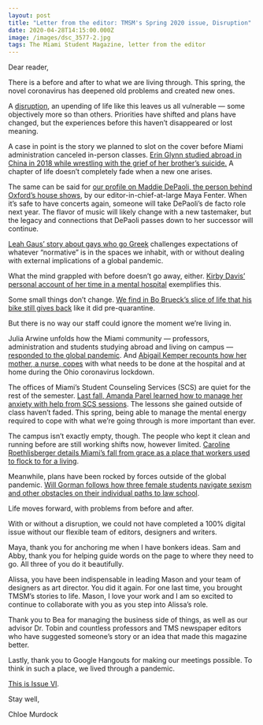 ```yaml
---
layout: post
title: "Letter from the editor: TMSM's Spring 2020 issue, Disruption"
date: 2020-04-28T14:15:00.000Z
image: /images/dsc_3577-2.jpg
tags: The Miami Student Magazine, letter from the editor
---
```

Dear reader,

There is a before and after to what we are living through. This spring, the novel coronavirus has deepened old problems and created new ones.

A [disruption](http://magazine.miamistudent.net/), an upending of life like this leaves us all vulnerable — some objectively more so than others. Priorities have shifted and plans have changed, but the experiences before this haven’t disappeared or lost meaning.

A case in point is the story we planned to slot on the cover before Miami administration canceled in-person classes. [Erin Glynn studied abroad in China in 2018 while wrestling with the grief of her brother’s suicide.](http://magazine.miamistudent.net/to-love-and-to-suffer/) A chapter of life doesn’t completely fade when a new one arises.

The same can be said for [our profile on Maddie DePaoli, the person behind Oxford’s house shows](http://magazine.miamistudent.net/a-little-night-music/), by our editor-in-chief-at-large Maya Fenter. When it’s safe to have concerts again, someone will take DePaoli’s de facto role next year. The flavor of music will likely change with a new tastemaker, but the legacy and connections that DePaoli passes down to her successor will continue.

[Leah Gaus’ story about gays who go Greek](http://magazine.miamistudent.net/rushing-in-and-coming-out/) challenges expectations of whatever “normative” is in the spaces we inhabit, with or without dealing with external implications of a global pandemic.

What the mind grappled with before doesn’t go away, either. [Kirby Davis’ personal account of her time in a mental hospital](http://magazine.miamistudent.net/i-didnt-get-a-lobotomy-but-depression-still-sucks/) exemplifies this.

Some small things don’t change. [We find in Bo Brueck’s slice of life that his bike still gives back](http://magazine.miamistudent.net/what-a-ride/) like it did pre-quarantine.

But there is no way our staff could ignore the moment we’re living in.

Julia Arwine unfolds how the Miami community — professors, administration and students studying abroad and living on campus — [responded to the global pandemic](http://magazine.miamistudent.net/disruption/). And [Abigail Kemper recounts how her mother, a nurse, copes](http://magazine.miamistudent.net/boiling-over/) with what needs to be done at the hospital and at home during the Ohio coronavirus lockdown.

The offices of Miami’s Student Counseling Services (SCS) are quiet for the rest of the semester. [Last fall, Amanda Parel learned how to manage her anxiety with help from SCS sessions](http://magazine.miamistudent.net/unburdened/). The lessons she gained outside of class haven’t faded. This spring, being able to manage the mental energy required to cope with what we’re going through is more important than ever.

The campus isn’t exactly empty, though. The people who kept it clean and running before are still working shifts now, however limited. [Caroline Roethlisberger details Miami’s fall from grace as a place that workers used to flock to for a living](http://magazine.miamistudent.net/mother-miami/).

Meanwhile, plans have been rocked by forces outside of the global pandemic. [Will Gorman follows how three female students navigate sexism and other obstacles on their individual paths to law school](http://magazine.miamistudent.net/trial-by-law-school/).

Life moves forward, with problems from before and after.

With or without a disruption, we could not have completed a 100% digital issue without our flexible team of editors, designers and writers.

Maya, thank you for anchoring me when I have bonkers ideas. Sam and Abby, thank you for helping guide words on the page to where they need to go. All three of you do it beautifully.

Alissa, you have been indispensable in leading Mason and your team of designers as art director. You did it again. For one last time, you brought TMSM’s stories to life. Mason, I love your work and I am so excited to continue to collaborate with you as you step into Alissa’s role.

Thank you to Bea for managing the business side of things, as well as our advisor Dr. Tobin and countless professors and TMS newspaper editors who have suggested someone’s story or an idea that made this magazine better.

Lastly, thank you to Google Hangouts for making our meetings possible. To think in such a place, we lived through a pandemic.

[This is Issue VI](http://magazine.miamistudent.net/).

Stay well,

Chloe Murdock